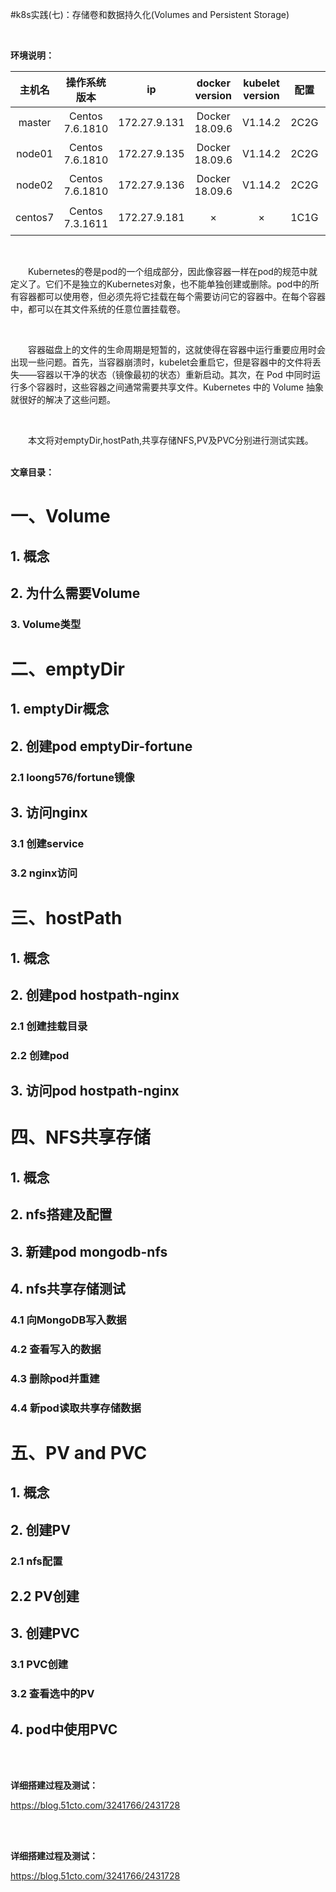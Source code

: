 #k8s实践(七)：存储卷和数据持久化(Volumes and Persistent Storage)

<br>

**环境说明：**

 
| 主机名 | 操作系统版本 | ip | docker version | kubelet version | 配置 | 备注 |
| :------: | :------:  | :------: | :------: | :------: | :------: |:------: |
| master | Centos 7.6.1810 | 172.27.9.131 |Docker 18.09.6 | V1.14.2 | 2C2G | master主机 |
| node01 | Centos 7.6.1810 | 172.27.9.135 |Docker 18.09.6 | V1.14.2 | 2C2G | node节点 |
| node02 | Centos 7.6.1810 | 172.27.9.136 |Docker 18.09.6 | V1.14.2 | 2C2G | node节点 |
| centos7 | Centos 7.3.1611 | 172.27.9.181 | × | × | 1C1G | nfs服务器 |


<br>

&emsp;&emsp;Kubernetes的卷是pod的一个组成部分，因此像容器一样在pod的规范中就定义了。它们不是独立的Kubernetes对象，也不能单独创建或删除。pod中的所有容器都可以使用卷，但必须先将它挂载在每个需要访问它的容器中。在每个容器中，都可以在其文件系统的任意位置挂载卷。


<br>

&emsp;&emsp;容器磁盘上的文件的生命周期是短暂的，这就使得在容器中运行重要应用时会出现一些问题。首先，当容器崩溃时，kubelet会重启它，但是容器中的文件将丢失——容器以干净的状态（镜像最初的状态）重新启动。其次，在 Pod 中同时运行多个容器时，这些容器之间通常需要共享文件。Kubernetes 中的 Volume 抽象就很好的解决了这些问题。



<br>

&emsp;&emsp;本文将对emptyDir,hostPath,共享存储NFS,PV及PVC分别进行测试实践。
<br>
<br>

**文章目录：**
# 一、Volume
## 1. 概念
## 2. 为什么需要Volume
### 3. Volume类型
# 二、emptyDir
## 1. emptyDir概念
## 2. 创建pod emptyDir-fortune
### 2.1 loong576/fortune镜像
## 3. 访问nginx
### 3.1 创建service
### 3.2 nginx访问
# 三、hostPath
## 1. 概念
## 2. 创建pod hostpath-nginx
### 2.1 创建挂载目录
### 2.2 创建pod
## 3. 访问pod hostpath-nginx
# 四、NFS共享存储
## 1. 概念
## 2. nfs搭建及配置
## 3. 新建pod mongodb-nfs
## 4. nfs共享存储测试
### 4.1 向MongoDB写入数据
### 4.2 查看写入的数据
### 4.3 删除pod并重建
### 4.4 新pod读取共享存储数据
# 五、PV and PVC
## 1. 概念
## 2. 创建PV
### 2.1 nfs配置
## 2.2 PV创建
## 3. 创建PVC
### 3.1 PVC创建
### 3.2 查看选中的PV
## 4. pod中使用PVC



<br>
<br>

**详细搭建过程及测试：**

https://blog.51cto.com/3241766/2431728








<br>
<br>

**详细搭建过程及测试：**

https://blog.51cto.com/3241766/2431728
